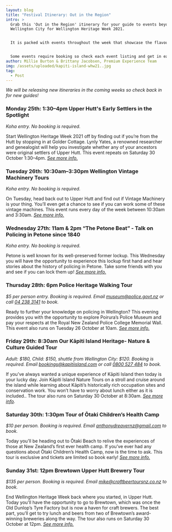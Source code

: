 ```yaml
---
layout: blog
title: "Festival Itinerary: Out in the Region"
intro: >
  Grab this 'Out in the Region' itinerary for your guide to events beyond
  Wellington City for Wellington Heritage Week 2021. 


  It is packed with events throughout the week that showcase the flavour of Lower Hutt, Upper Hutt, Porirua, and the Kāpiti Coast.  


  Some events require booking so check each event listing and get in early! 
author: Millie Burton & Brittany Jacobsen, Premium Experience Team
img: /assets/uploaded/kapiti-island-whw21..jpg
tag:
  - Post
---
```

*We will be releasing new itineraries in the coming weeks so check back in for new guides!*

### Monday 25th: 1:30–4pm Upper Hutt's Early Settlers in the Spotlight

*Koha entry. No booking is required.* 

Start Wellington Heritage Week 2021 off by finding out if you’re from the Hutt by stopping in at Golder Cottage. Lynly Yates, a renowned researcher and genealogist will help you investigate whether any of your ancestors were original settlers of Upper Hutt. This event repeats on Saturday 30 October 1:30–4pm. *[See more info.](https://wellingtonheritageweek.co.nz/event/upper-hutts-early-settlers-in-the-spotlight/)*

### Tuesday 26th: 10:30am–3:30pm Wellington Vintage Machinery Tours

*Koha entry. No booking is required.*

On Tuesday, head back out to Upper Hutt and find out if Vintage Machinery is your thing. You’ll even get a chance to see if you can work some of these vintage machines. This event runs every day of the week between 10:30am and 3:30am. *[See more info.](https://wellingtonheritageweek.co.nz/event/wellington-vintage-machinery-tours/)*

### Wednesday 27th: 11am & 2pm “The Petone Beat” - Talk on Policing in Petone since 1840

*Koha entry. No booking is required.*

Petone is well known for its well-preserved former lockup. This Wednesday you will have the opportunity to experience this lockup first hand and hear stories about the history of policing in Petone. Take some friends with you and see if you can lock them up! *[See more info.](https://wellingtonheritageweek.co.nz/event/the-petone-beat-talk-on-policing-in-petone-since-1840/)*

### Thursday 28th: 6pm Police Heritage Walking Tour

*$5 per person entry. Booking is required. Email [museum@police.govt.nz](mailto:museum@police.govt.nz) or call [04 238 3141](tel:042383141) to book.*

Ready to further your knowledge on policing in Wellington? This evening provides you with the opportunity to explore Poirura’s Police Museum and pay your respects at the Royal New Zealand Police College Memorial Wall. This event also runs on Tuesday 26 October at 10am. *[See more info.](https://wellingtonheritageweek.co.nz/event/police-heritage-walking-tour/)*

### Friday 29th: 8:30am Our Kāpiti Island Heritage- Nature & Culture Guided Tour

*Adult: $180, Child: $150, shuttle from Wellington City: $120. Booking is required. Email [bookings@kapitiisland.com](mailto:bookings@kapitiisland.com) or call [0800 527 484](tel:0800527484) to book.*

If you’ve always wanted a unique experience of Kāpiti Island then today is your lucky day. Join Kāpiti Island Nature Tours on a stroll and cruise around the island while learning about Kāpiti’s historically rich occupation sites and conservation work. You won’t have to worry about lunch either as it is included.. The tour also runs on Saturday 30 October at 8:30am. *[See more info](https://wellingtonheritageweek.co.nz/event/our-kapiti-island-heritage/).*

### Saturday 30th: 1:30pm Tour of Ōtaki Children’s Health Camp

*$10 per person. Booking is required. Email [anthonydreavernz@gmail.com](mailto:anthonydreavernz@gmail.com) to book.*

Today you’ll be heading out to Ōtaki Beach to relive the experiences of those at New Zealand’s first ever health camp. If you’ve ever had any questions about Ōtaki Children’s Health Camp, now is the time to ask. This tour is exclusive and tickets are limited so book early! *[See more info.](https://wellingtonheritageweek.co.nz/event/a-tour-of-otaki-children-s-health-camp/)*

### Sunday 31st: 12pm Brewtown Upper Hutt Brewery Tour

*$135 per person. Booking is required. Email [mike@craftbeertoursnz.co.nz](mailto:mike@craftbeertoursnz.co.nz) to book.*

End Wellington Heritage Week back where you started, in Upper Hutt. Today you’ll have the opportunity to go to Brewtown, which was once the Old Dunlop’s Tyre Factory but is now a haven for craft brewers. The best part, you’ll get to try lunch and beers from two of Brewtown’s award-winning breweries along the way. The tour also runs on Saturday 30 October at 12pm. *[See more info.](https://wellingtonheritageweek.co.nz/event/brewtown-upper-hutt-brewery-tour/)*